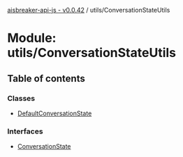 [aisbreaker-api-js - v0.0.42](../README.md) / utils/ConversationStateUtils

# Module: utils/ConversationStateUtils

## Table of contents

### Classes

- [DefaultConversationState](../classes/utils_ConversationStateUtils.DefaultConversationState.md)

### Interfaces

- [ConversationState](../interfaces/utils_ConversationStateUtils.ConversationState.md)
